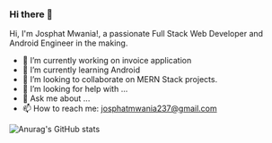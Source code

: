### Hi there 👋


Hi, I'm Josphat Mwania!, a passionate Full Stack Web Developer and Android Engineer in the making.
- 🔭 I’m currently working on invoice application
- 🌱 I’m currently learning Android
- 👯 I’m looking to collaborate on MERN Stack projects.
- 🤔 I’m looking for help with ...
- 💬 Ask me about ...
- 📫 How to reach me: josphatmwania237@gmail.com




![Anurag's GitHub stats](https://github-readme-stats.vercel.app/api?username=j23747&show_icons=true&theme=radical)
